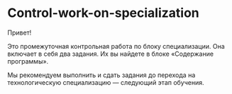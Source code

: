 # Control-work-on-specialization

Привет!

Это промежуточная контрольная работа по блоку специализации. Она включает в себя два задания. Их вы найдете в блоке «Содержание программы».

Мы рекомендуем выполнить и сдать задания до перехода на технологическую специализацию — следующий этап обучения.